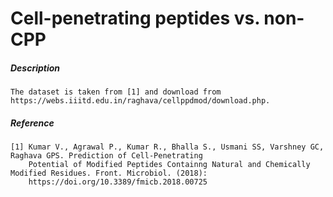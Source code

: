 # Cell-penetrating peptides vs. non-CPP 

##### Description 

    The dataset is taken from [1] and download from https://webs.iiitd.edu.in/raghava/cellppdmod/download.php. 
    
##### Reference

    [1] Kumar V., Agrawal P., Kumar R., Bhalla S., Usmani SS, Varshney GC, Raghava GPS. Prediction of Cell-Penetrating 
        Potential of Modified Peptides Containng Natural and Chemically Modified Residues. Front. Microbiol. (2018): 
        https://doi.org/10.3389/fmicb.2018.00725